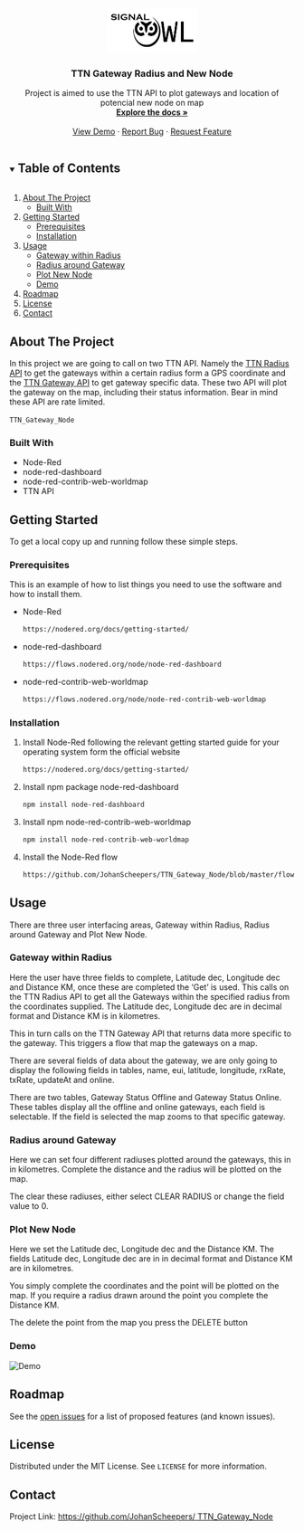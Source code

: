 ﻿<!-- PROJECT LOGO -->
<br />
<p align="center">
  <a href="https://github.com/JohanScheepers/TTN_Gateway_Node">
    <img src="images/SIGNALOWL.jpg" alt="Logo" width="160" height="80">
  </a>

  <h3 align="center">TTN Gateway Radius and New Node</h3>

  <p align="center">
    Project is aimed to use the TTN API to plot gateways and location of potencial new node on map
    <br />
    <a href="https://github.com/JohanScheepers/TTN_Gateway_Node"><strong>Explore the docs »</strong></a>
    <br />
    <br />
    <a href="https://github.com/JohanScheepers/TTN_Gateway_Node/blob/main/images/gatewayRadius.gif">View Demo</a>
    ·
    <a href="https://github.com/JohanScheepers/TTN_Gateway_Node/issues">Report Bug</a>
    ·
    <a href="https://github.com/JohanScheepers/TTN_Gateway_Node/issues">Request Feature</a>
  </p>
</p>



<!-- TABLE OF CONTENTS -->
<details open="open">
  <summary><h2 style="display: inline-block">Table of Contents</h2></summary>
  <ol>
    <li>
      <a href="#about-the-project">About The Project</a>
      <ul>
        <li><a href="#built-with">Built With</a></li>
      </ul>
    </li>
    <li>
      <a href="#getting-started">Getting Started</a>
      <ul>
        <li><a href="#prerequisites">Prerequisites</a></li>
        <li><a href="#installation">Installation</a></li>
      </ul>
    </li>
    <li>
	<a href="#usage">Usage</a>
	<ul>
        <li><a href="#gateway-within-radius">Gateway within Radius</a></li>
        <li><a href="#radius-around-gateway">Radius around Gateway</a></li>
        <li><a href="#plot-new-node">Plot New Node</a></li>
        <li><a href="#demo">Demo</a></li>
      </ul>
    </li> 
    <li><a href="#roadmap">Roadmap</a></li>
    <li><a href="#license">License</a></li>
    <li><a href="#contact">Contact</a></li>
  </ol>
</details>



<!-- ABOUT THE PROJECT -->
## About The Project

In this project we are going to call on two TTN API. Namely the <a href="https://mapper.packetbroker.net/api/v2/gateways?distanceWithin[latitude]=52.3676&distanceWithin[longitude]=4.9041&distanceWithin[distance]=7500&netID=000013&tenantID=ttn">TTN Radius API</a> to get the gateways within a certain radius form a GPS coordinate and the <a href="https://mapper.packetbroker.net/api/v2/gateways/netID=000013,tenantID=ttn,id=bb1st-jansmuts-1">TTN Gateway API</a> to get gateway specific data. These two API will plot the gateway on the map, including their status information. Bear in mind these API are rate limited.



`TTN_Gateway_Node`


### Built With

* []()Node-Red
* []()node-red-dashboard
* []()node-red-contrib-web-worldmap
* []()TTN API




<!-- GETTING STARTED -->
## Getting Started

To get a local copy up and running follow these simple steps.

### Prerequisites

This is an example of how to list things you need to use the software and how to install them.
* Node-Red
  ```sh
  https://nodered.org/docs/getting-started/
  ```

* node-red-dashboard
  ```sh
  https://flows.nodered.org/node/node-red-dashboard
  ```

* node-red-contrib-web-worldmap
  ```sh
  https://flows.nodered.org/node/node-red-contrib-web-worldmap
  ```




### Installation

1. Install Node-Red following the relevant getting started guide for your operating system form the official website
   ```sh
   https://nodered.org/docs/getting-started/
   ```
2. Install npm  package node-red-dashboard
   ```sh
   npm install node-red-dashboard
   ```
3. Install npm  node-red-contrib-web-worldmap
   ```sh
   npm install node-red-contrib-web-worldmap
   ```
4. Install the Node-Red flow
   ```sh
   https://github.com/JohanScheepers/TTN_Gateway_Node/blob/master/flow/TTN_Gateway_Radius.json
   ```





<!-- USAGE EXAMPLES -->
## Usage

There are three user interfacing areas, Gateway within Radius, Radius around Gateway and Plot New Node.

### Gateway within Radius

Here the user have three fields to complete, Latitude dec, Longitude dec and Distance KM, once these are completed the ‘Get’ is used. This calls on the TTN Radius API to get all the Gateways within the specified radius from the coordinates supplied. The Latitude dec, Longitude dec are in decimal format and Distance KM is in kilometres.

This in turn calls on the TTN Gateway API that returns data more specific to the gateway. This triggers a flow that map the gateways on a map.

There are several fields of data about the gateway, we are only going  to display the following fields in tables, name, eui, latitude, longitude, rxRate, txRate, updateAt and online.

There are two tables, Gateway Status Offline and Gateway Status Online. These tables display all the offline and online gateways, each field is selectable. If the field is selected the map zooms to that specific gateway.

### Radius around Gateway

Here we can set four different radiuses plotted around the gateways, this in in kilometres. Complete the distance and the radius will be plotted on the map.

The clear these radiuses, either select CLEAR RADIUS or change the field value to 0.

### Plot New Node

Here we set the Latitude dec, Longitude dec and the Distance KM. The fields Latitude dec, Longitude dec are in in decimal format and Distance KM are in kilometres.

You simply complete the coordinates and the point will be plotted on the map. If you require a radius drawn around the point you complete the Distance KM.

The delete the point from the map you press the DELETE button

### Demo
 
<img src="images/gatewayRadius.gif" alt="Demo" width="600" height="300">




<!-- ROADMAP -->
## Roadmap

See the [open issues](https://github.com/JohanScheepers/TTN_Gateway_Node/issues) for a list of proposed features (and known issues).



<!-- LICENSE -->
## License

Distributed under the MIT License. See `LICENSE` for more information.



<!-- CONTACT -->
## Contact


Project Link: [https://github.com/JohanScheepers/ TTN_Gateway_Node](https://github.com/JohanScheepers/TTN_Gateway_Node)






<!-- MARKDOWN LINKS & IMAGES -->
<!-- https://www.markdownguide.org/basic-syntax/#reference-style-links -->

[forks-shield]: https://img.shields.io/github/forks/JohanScheepers/repo.svg?style=for-the-badge
[forks-url]: https://github.com/JohanScheepers/repo/network/members
[stars-shield]: https://img.shields.io/github/stars/JohanScheepers/repo.svg?style=for-the-badge
[stars-url]:https://github.com/JohanScheepers/TTN_Gateway_Node/stargazers
[issues-shield]: https://img.shields.io/github/issues/JohanScheepers/repo.svg?style=for-the-badge
[issues-url]: https://github.com/JohanScheepers/repo/issues
[license-shield]: https://img.shields.io/github/license/JohanScheepers/repo.svg?style=for-the-badge
[license-url]: https://github.com/JohanScheepers/repo/blob/master/LICENSE.txt
[linkedin-shield]: https://img.shields.io/badge/-LinkedIn-black.svg?style=for-the-badge&logo=linkedin&colorB=555
[linkedin-url]: https://www.linkedin.com/in/johan-scheepers-6a263514a/
